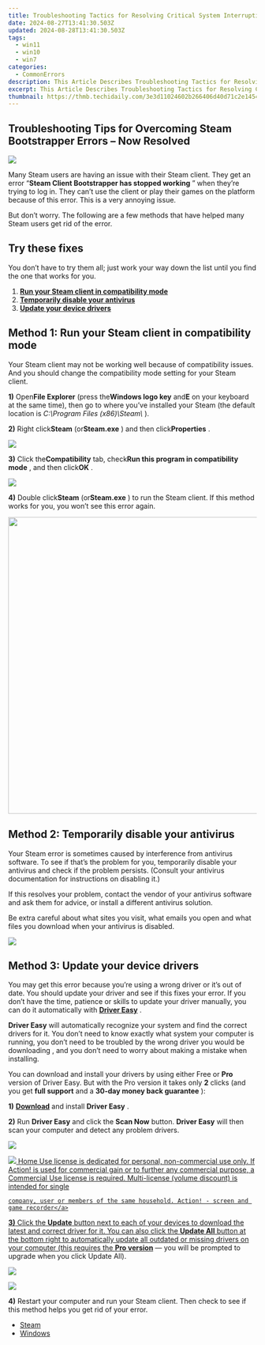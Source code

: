 ```yaml
---
title: Troubleshooting Tactics for Resolving Critical System Interruption (Error 0xC00000E9) on Your PC
date: 2024-08-27T13:41:30.503Z
updated: 2024-08-28T13:41:30.503Z
tags:
  - win11
  - win10
  - win7
categories:
  - CommonErrors
description: This Article Describes Troubleshooting Tactics for Resolving Critical System Interruption (Error 0xC00000E9) on Your PC
excerpt: This Article Describes Troubleshooting Tactics for Resolving Critical System Interruption (Error 0xC00000E9) on Your PC
thumbnail: https://thmb.techidaily.com/3e3d11024602b266406d40d71c2e14542454419c94adae0ee9c1f0200c006c8b.jpg
---
```


## Troubleshooting Tips for Overcoming Steam Bootstrapper Errors – Now Resolved

![](https://images.drivereasy.com/wp-content/uploads/2018/04/img_5ad6bea2ec3c6.png)

 Many Steam users are having an issue with their Steam client. They get an error “**Steam Client Bootstrapper has stopped working** ” when they’re trying to log in. They can’t use the client or play their games on the platform because of this error. This is a very annoying issue.

 But don’t worry. The following are a few methods that have helped many Steam users get rid of the error.

## Try these fixes

 You don’t have to try them all; just work your way down the list until you find the one that works for you.

1. [**Run your Steam client in compatibility mode**](https://tools.techidaily.com/drivereasy/download/)
2. [**Temporarily disable your antivirus**](https://tools.techidaily.com/drivereasy/download/)
3. [**Update your device drivers**](https://tools.techidaily.com/drivereasy/download/)

##  Method 1: Run your Steam client in compatibility mode

 Your Steam client may not be working well because of compatibility issues. And you should change the compatibility mode setting for your Steam client.

**1)** Open**File Explorer** (press the**Windows logo key** and**E** on your keyboard at the same time), then go to where you’ve installed your Steam (the default location is _C:\\Program Files (x86)\\Steam\\_ ).

**2)** Right click**Steam** (or**Steam.exe** ) and then click**Properties** .

![](https://images.drivereasy.com/wp-content/uploads/2018/04/img_5ad6c97719d17.jpg)

**3)** Click the**Compatibility** tab, check**Run this program in compatibility** **mode** , and then click**OK** .

![](https://images.drivereasy.com/wp-content/uploads/2018/04/img_5ad6ca563d08d.png)

**4)**  Double click**Steam** (or**Steam.exe** ) to run the Steam client. If this method works for you, you won’t see this error again.

<!-- affiliate ads begin -->
<a href="https://appsumo.8odi.net/c/5597632/2075482/7443" target="_top" id="2075482"><img src="//a.impactradius-go.com/display-ad/7443-2075482" border="0" alt="" width="1200" height="600"/></a><img height="0" width="0" src="https://appsumo.8odi.net/i/5597632/2075482/7443" style="position:absolute;visibility:hidden;" border="0" />
<!-- affiliate ads end -->
##  Method 2: Temporarily disable your antivirus

 Your Steam error is sometimes caused by interference from antivirus software. To see if that’s the problem for you, temporarily disable your antivirus and check if the problem persists. (Consult your antivirus documentation for instructions on disabling it.)

 If this resolves your problem, contact the vendor of your antivirus software and ask them for advice, or install a different antivirus solution.

 Be extra careful about what sites you visit, what emails you open and what files you download when your antivirus is disabled.

<!-- affiliate ads begin -->
<a href="https://store.iobit.com/order/checkout.php?PRODS=1468905&QTY=1&AFFILIATE=108875&CART=1"><img src="https://secure.avangate.com/images/merchant/184260348236f9554fe9375772ff966e/ascscan_728x90.png" border="0"></a>
<!-- affiliate ads end -->
##  Method 3: Update your device drivers

 You may get this error because you’re using a wrong driver or it’s out of date. You should update your driver and see if this fixes your error. If you don’t have the time, patience or skills to update your driver manually, you can do it automatically with [**Driver Easy**](https://tools.techidaily.com/drivereasy/download/) .

**Driver Easy**  will automatically recognize your system and find the correct drivers for it. You don’t need to know exactly what system your computer is running, you don’t need to be troubled by the wrong driver you would be downloading , and you don’t need to worry about making a mistake when installing.

 You can download and install your drivers by using either Free or **Pro**  version of Driver Easy. But with the Pro version it takes only **2**  clicks (and you get **full support** and a **30-day money back guarantee** ):

**1)** [**Download**](https://tools.techidaily.com/drivereasy/download/) and install **Driver Easy** .

**2)** Run **Driver Easy** and click the **Scan Now** button. **Driver Easy**  will then scan your computer and detect any problem drivers.

![](https://images.drivereasy.com/wp-content/uploads/2018/04/img_5ad6ea20dde47.png)

<!-- affiliate ads begin -->
<a href="https://checkout.mirillis.com/order/checkout.php?PRODS=4704640&QTY=1&AFFILIATE=108875&CART=1"> <img src="https://secure.avangate.com/images/merchant/547a5a56d43f6d40f9a6a2f76501d013/products/1_mirillis_action_boxshot_store_1x.jpg" border="0">
	Home Use license is dedicated for personal, non-commercial use only. 
	If Action! is used for commercial gain or to further any commercial purpose, 
	a Commercial Use license is required. Multi-license (volume discount) is intended for single 
 
	company, user or members of the same household. Action! - screen and game recorder</a>
<!-- affiliate ads end -->
**3)**  Click the **Update**  button next to each of your devices to download the latest and correct driver for it. You can also click the **Update All**  button at the bottom right to automatically update all outdated or missing drivers on your computer (this requires the **[Pro version](https://tools.techidaily.com/drivereasy/download/)**  — you will be prompted to upgrade when you click Update All).

![](https://images.drivereasy.com/wp-content/uploads/2018/04/img_5ad6edacb29c1.jpg)

<!-- affiliate ads begin -->
<a href="https://shop.systoolsgroup.com/affiliate.php?ACCOUNT=SYSTOOBY&AFFILIATE=108875&PATH=https%3A%2F%2Fwww.systoolsgroup.com%3FAFFILIATE%3D108875%26RESOURCE%3D%2BSysTools%2BOutlook%2BRecovery"><img src="https://www.systoolsgroup.com/box/outlook-recovery.png" border="0"></a>
<!-- affiliate ads end -->
**4)** Restart your computer and run your Steam client. Then check to see if this method helps you get rid of your error.

* [Steam](https://tools.techidaily.com/drivereasy/download/)
* [Windows](https://tools.techidaily.com/drivereasy/download/)

<ins class="adsbygoogle"
     style="display:block"
     data-ad-format="autorelaxed"
     data-ad-client="ca-pub-7571918770474297"
     data-ad-slot="1223367746"></ins>



<ins class="adsbygoogle"
     style="display:block"
     data-ad-client="ca-pub-7571918770474297"
     data-ad-slot="8358498916"
     data-ad-format="auto"
     data-full-width-responsive="true"></ins>


